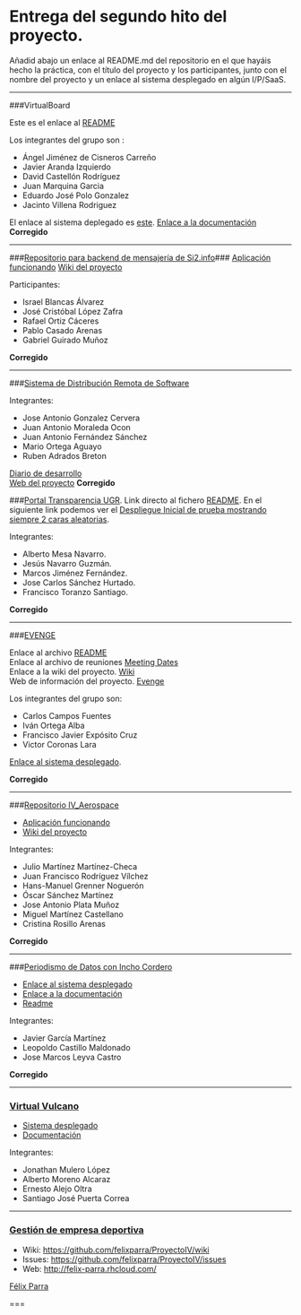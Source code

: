 # Entrega del segundo hito del proyecto.

Añadid abajo un enlace al README.md del repositorio en el que hayáis hecho la práctica, con el título del proyecto y los participantes, junto con el nombre del proyecto y un enlace al sistema desplegado en algún I/P/SaaS.

- - -

###VirtualBoard

Este es el enlace al [README](https://github.com/IV-2014/VirtualBoard/blob/master/README.md)

Los integrantes del grupo son :

- Ángel Jiménez de Cisneros Carreño
- Javier Aranda Izquierdo
- David Castellón Rodríguez
- Juan Marquina Garcia
- Eduardo José Polo Gonzalez
- Jacinto Villena Rodriguez

El enlace al sistema deplegado es [este](http://nodejs-virtualboard.rhcloud.com/).
[Enlace a la documentación](https://github.com/IV-2014/VirtualBoard/blob/master/Documentacion.md)
**Corregido**
- - - 
###[Repositorio para backend de mensajería de Si2.info](https://github.com/iblancasa/BackendSI2-IV)###
[Aplicación funcionando](https://backendsi2.herokuapp.com/)
[Wiki del proyecto](https://github.com/iblancasa/BackendSI2-IV/wiki)


Participantes:
+ Israel Blancas Álvarez
+ José Cristóbal López Zafra
+ Rafael Ortiz Cáceres
+ Pablo Casado Arenas
+ Gabriel Guirado Muñoz

**Corregido**
- - -
###[Sistema de Distribución Remota de Software](https://github.com/freeLinuxDistroDeployed)

Integrantes:

* Jose Antonio Gonzalez Cervera
* Juan Antonio Moraleda Ocon  
* Juan Antonio Fernández Sánchez 
* Mario Ortega Aguayo
* Ruben Adrados Breton

[Diario de desarrollo](https://github.com/freelinuxdistrodeployed/freelinuxdistrodeployed.github.io/tree/master/DiarioDesarrollo)  
[Web del proyecto](http://freelinuxdistrodeployed.github.io/)
**Corregido**

###[Portal Transparencia UGR](https://github.com/TransparenciaUGR).
Link directo al fichero [README](https://github.com/TransparenciaUGR/Proyecto-IV/blob/master/README.md).
En el siguiente link podemos ver el [Despliegue Inicial de prueba mostrando siempre 2 caras aleatorias](https://transnode.herokuapp.com).


Integrantes:
+ Alberto Mesa Navarro.
+ Jesús Navarro Guzmán.
+ Marcos Jiménez Fernández.
+ Jose Carlos Sánchez Hurtado.
+ Francisco Toranzo Santiago.

**Corregido**

- - -

###[EVENGE](https://github.com/osl-students-developers/EVENGE)

Enlace al archivo [README](https://github.com/osl-students-developers/EVENGE/blob/master/README.md)  
Enlace al archivo de reuniones [Meeting Dates](https://github.com/osl-students-developers/EVENGE/blob/master/docs/meeting-dates.md)    
Enlace a la wiki del proyecto. [Wiki](https://github.com/osl-students-developers/EVENGE/wiki)    
Web de información del proyecto. [Evenge](http://osl-students-developers.github.io/)  

Los integrantes del grupo son:  

* Carlos Campos Fuentes  
* Iván Ortega Alba  
* Francisco Javier Expósito Cruz  
* Victor Coronas Lara  

[Enlace al sistema desplegado](http://evenge-2014.appspot.com/).  

**Corregido**
- - -

###[Repositorio IV_Aerospace](https://github.com/julioxus/iv-aerospace)

* [Aplicación funcionando](http://nice-virtue-753.appspot.com/)
* [Wiki del proyecto](https://github.com/julioxus/iv-aerospace/blob/master/Hito2/wiki.md)

Integrantes:

* Julio Martínez Martínez-Checa
* Juan Francisco Rodríguez Vílchez
* Hans-Manuel Grenner Noguerón
* Óscar Sánchez Martínez
* Jose Antonio Plata Muñoz
* Miguel Martínez Castellano
* Cristina Rosillo Arenas

**Corregido**
- - -



###[Periodismo de Datos con Incho Cordero](https://github.com/javiergama8/Proyecto)

* [Enlace al sistema desplegado](http://periodismo-dedatos.rhcloud.com)
* [Enlace a la documentación](https://github.com/javiergama8/Proyecto/blob/master/documentaci%C3%B3nPr%C3%A1ctica2.md)
* [Readme](https://github.com/javiergama8/Proyecto/blob/master/README.md)

Integrantes:

* Javier García Martínez
* Leopoldo Castillo Maldonado
* Jose Marcos Leyva Castro

**Corregido**
- - -


### [Virtual Vulcano](http://ernestoalejo.github.io/virtual-vulcano/)

* [Sistema desplegado](http://virtual-vulcano.appspot.com/)
* [Documentación](https://github.com/ernestoalejo/virtual-vulcano/blob/master/README.md)

Integrantes:

+ Jonathan Mulero López
+ Alberto Moreno Alcaraz
+ Ernesto Alejo Oltra
+ Santiago José Puerta Correa

- - -

### [Gestión de empresa deportiva](https://github.com/felixparra/ProyectoIV) 
+ Wiki: https://github.com/felixparra/ProyectoIV/wiki
+ Issues: https://github.com/felixparra/ProyectoIV/issues
+ Web: http://felix-parra.rhcloud.com/

[Félix Parra](https://github.com/felixparra)

===


